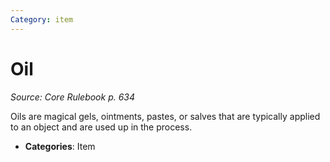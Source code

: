 ```yaml
---
Category: item
---
```

# Oil  
*Source: Core Rulebook p. 634*  

Oils are magical gels, ointments, pastes, or salves that are typically applied to an object and are used up in the process.

- **Categories**: Item
